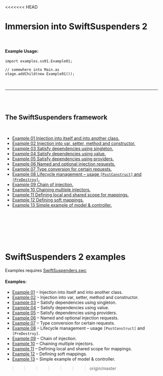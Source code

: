 <br><br>

<<<<<<< HEAD
# Immersion into SwiftSuspenders 2
<br>


#### Example Usage:
```as3
import examples.ss01.Example01;

// somewhere into Main.as
stage.addChild(new Example01());
```
<br>

----------
<br><br>


## The SwiftSuspenders framework
<br>

- [Example 01 Injection into itself and into another class.](https://github.com/alexkulagin/swiftsuspenders-examples/tree/master/src/examples/ss01)
- [Example 02 Injection into var, setter, method and constructor.](https://github.com/alexkulagin/swiftsuspenders-examples/tree/master/src/examples/ss02)
- [Example 03 Satisfy dependencies using singleton.](https://github.com/alexkulagin/swiftsuspenders-examples/tree/master/src/examples/ss03)
- [Example 04 Satisfy dependencies using value.](https://github.com/alexkulagin/swiftsuspenders-examples/tree/master/src/examples/ss04)
- [Example 05 Satisfy dependencies using providers.](https://github.com/alexkulagin/swiftsuspenders-examples/tree/master/src/examples/ss05)
- [Example 06 Named and optional injection requests.](https://github.com/alexkulagin/swiftsuspenders-examples/tree/master/src/examples/ss06)
- [Example 07 Type conversion for certain requests.](https://github.com/alexkulagin/swiftsuspenders-examples/tree/master/src/examples/ss07)
- [Example 08 Lifecycle management – usage `[PostConstruct]` and `[PreDestroy]`.](https://github.com/alexkulagin/swiftsuspenders-examples/tree/master/src/examples/ss08)
- [Example 09 Chain of injection.](https://github.com/alexkulagin/swiftsuspenders-examples/tree/master/src/examples/ss09)
- [Example 10 Chaining multiple injectors.](https://github.com/alexkulagin/swiftsuspenders-examples/tree/master/src/examples/ss10)
- [Example 11 Defining local and shared scope for mappings.](https://github.com/alexkulagin/swiftsuspenders-examples/tree/master/src/examples/ss11)
- [Example 12 Defining soft mappings.](https://github.com/alexkulagin/swiftsuspenders-examples/tree/master/src/examples/ss12)
- [Example 13 Simple example of model & controller.](https://github.com/alexkulagin/swiftsuspenders-examples/tree/master/src/examples/ss13)

<br><br>
=======
# SwiftSuspenders 2 examples

Examples requires [SwiftSuspenders.swc](https://github.com/robotlegs/robotlegs-framework/blob/master/lib/Swiftsuspenders-v2.1.0.swc)

#### Examples:

- [Example 01](https://github.com/alexkulagin/swiftsuspenders-examples/tree/master/src/examples/ss01) – Injection into itself and into another class.
- [Example 02](https://github.com/alexkulagin/swiftsuspenders-examples/tree/master/src/examples/ss02) – Injection into var, setter, method and constructor.
- [Example 03](https://github.com/alexkulagin/swiftsuspenders-examples/tree/master/src/examples/ss03) – Satisfy dependencies using singleton.
- [Example 04](https://github.com/alexkulagin/swiftsuspenders-examples/tree/master/src/examples/ss04) – Satisfy dependencies using value.
- [Example 05](https://github.com/alexkulagin/swiftsuspenders-examples/tree/master/src/examples/ss05) – Satisfy dependencies using providers.
- [Example 06](https://github.com/alexkulagin/swiftsuspenders-examples/tree/master/src/examples/ss06) – Named and optional injection requests.
- [Example 07](https://github.com/alexkulagin/swiftsuspenders-examples/tree/master/src/examples/ss07) – Type conversion for certain requests.
- [Example 08](https://github.com/alexkulagin/swiftsuspenders-examples/tree/master/src/examples/ss08) – Lifecycle management – usage `[PostConstruct]` and `[PreDestroy]`.
- [Example 09](https://github.com/alexkulagin/swiftsuspenders-examples/tree/master/src/examples/ss09) – Chain of injection.
- [Example 10](https://github.com/alexkulagin/swiftsuspenders-examples/tree/master/src/examples/ss10) – Chaining multiple injectors.
- [Example 11](https://github.com/alexkulagin/swiftsuspenders-examples/tree/master/src/examples/ss11) – Defining local and shared scope for mappings.
- [Example 12](https://github.com/alexkulagin/swiftsuspenders-examples/tree/master/src/examples/ss12) – Defining soft mappings.
- [Example 13](https://github.com/alexkulagin/swiftsuspenders-examples/tree/master/src/examples/ss13) – Simple example of model & controller.
>>>>>>> origin/master
